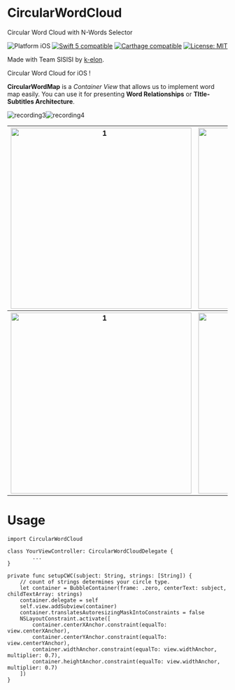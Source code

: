 # **CircularWordCloud**

Circular Word Cloud with N-Words Selector
<p align="left">
<img src="https://img.shields.io/badge/platform-iOS-blue.svg?style=flat" alt="Platform iOS" />
<a href="https://developer.apple.com/swift"><img src="https://img.shields.io/badge/swift5-compatible-4BC51D.svg?style=flat" alt="Swift 5 compatible" /></a>
<a href="https://github.com/Carthage/Carthage"><img src="https://img.shields.io/badge/Carthage-compatible-4BC51D.svg?style=flat" alt="Carthage compatible" /></a>
<a href="https://raw.githubusercontent.com/xmartlabs/XLPagerTabStrip/master/LICENSE"><img src="http://img.shields.io/badge/license-MIT-blue.svg?style=flat" alt="License: MIT" />
</a>    
</p>

Made with Team SISISI by [k-elon](https://github.com/minsub0922).

Circular Word Cloud for iOS !

**CircularWordMap** is a *Container View* that allows us to implement word map easily. You can use it for presenting **Word Relationships** or **TItle-Subtitles Architecture**.

![recording3](https://user-images.githubusercontent.com/9532432/69025919-39925c80-0a0c-11ea-9cf0-2e937def3ba8.gif)![recording4](https://user-images.githubusercontent.com/9532432/69026051-b291b400-0a0c-11ea-9af9-92a6f9f2b476.gif)

<table>
  <tr>
    <th><img width="413" alt="1" src="https://user-images.githubusercontent.com/9532432/69011983-de348000-09b3-11ea-9438-fa736f831194.png" width="250"/></th>
    <th><img width="413" alt="2" src="https://user-images.githubusercontent.com/9532432/69011973-be04c100-09b3-11ea-8347-1c719acfd315.png" width="250"/></th>
    <th><img width="413" alt="3" src="https://user-images.githubusercontent.com/9532432/69011981-cf4dcd80-09b3-11ea-8067-368450ed1608.png" width="250"/></th>
  </tr>
  
  <tr>
    <th><img width="413" alt="1" src="https://user-images.githubusercontent.com/9532432/69011983-de348000-09b3-11ea-9438-fa736f831194.png" width="250"/></th>
    <th><img width="413" alt="4" src="https://user-images.githubusercontent.com/9532432/69012009-22278500-09b4-11ea-9875-8a719b28b25b.png" width="250"/></th>
    <th><img width="413" alt="5" src="https://user-images.githubusercontent.com/9532432/69012022-3b303600-09b4-11ea-9333-a9208b84a619.png" width="250"/></th>
  </tr>
</table>


# Usage

    import CircularWordCloud
    
    class YourViewController: CircularWordCloudDelegate {
    		...
    }

    private func setupCWC(subject: String, strings: [String]) {
    	// count of strings determines your circle type.
    	let container = BubbleContainer(frame: .zero, centerText: subject, childTextArray: strings)
    	container.delegate = self
    	self.view.addSubview(container)
    	container.translatesAutoresizingMaskIntoConstraints = false
    	NSLayoutConstraint.activate([
    	    container.centerXAnchor.constraint(equalTo: view.centerXAnchor),
    	    container.centerYAnchor.constraint(equalTo: view.centerYAnchor),
    	    container.widthAnchor.constraint(equalTo: view.widthAnchor, multiplier: 0.7),
    	    container.heightAnchor.constraint(equalTo: view.widthAnchor, multiplier: 0.7)
    	])
    }
